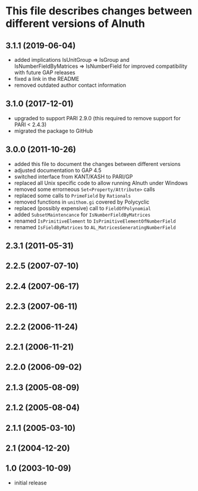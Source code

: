 This file describes changes between different versions of Alnuth
================================================================

## 3.1.1 (2019-06-04)

  - added implications IsUnitGroup => IsGroup and IsNumberFieldByMatrices
    => IsNumberField for improved compatibility with future GAP releases
  - fixed a link in the README
  - removed outdated author contact information

## 3.1.0 (2017-12-01)

  - upgraded to support PARI 2.9.0 (this required to remove support for
    PARI < 2.4.3)
  - migrated the package to GitHub

## 3.0.0 (2011-10-26)

  - added this file to document the changes between different versions
  - adjusted documentation to GAP 4.5
  - switched interface from KANT/KASH to PARI/GP
  - replaced all Unix specific code to allow running Alnuth under Windows
  - removed some errorneous `Set<Property/Attribute>` calls
  - replaced some calls to `PrimeField` by `Rationals`
  - removed functions in `unithom.gi` covered by Polycyclic
  - replaced (possibly expensive) call to `FieldOfPolynomial`
  - added `SubsetMaintencance` for `IsNumberFieldByMatrices`
  - renamed `IsPrimitiveElement` to `IsPrimitiveElementOfNumberField`
  - renamed `IsFieldByMatrices` to `AL_MatricesGeneratingNumberField`

## 2.3.1 (2011-05-31)

## 2.2.5 (2007-07-10)

## 2.2.4 (2007-06-17)

## 2.2.3 (2007-06-11)

## 2.2.2 (2006-11-24)

## 2.2.1 (2006-11-21)

## 2.2.0 (2006-09-02)

## 2.1.3 (2005-08-09)

## 2.1.2 (2005-08-04)

## 2.1.1 (2005-03-10)

## 2.1 (2004-12-20)

## 1.0 (2003-10-09)

  - initial release
